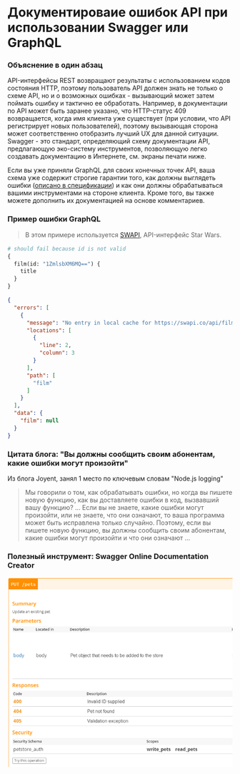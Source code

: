 # Документироваие ошибок API при использовании Swagger или GraphQL

### Объяснение в один абзац

API-интерфейсы REST возвращают результаты с использованием кодов состояния HTTP, поэтому пользователь API должен знать не только о схеме API, но и о возможных ошибках - вызывающий может затем поймать ошибку и тактично ее обработать. Например, в документации по API может быть заранее указано, что HTTP-статус 409 возвращается, когда имя клиента уже существует (при условии, что API регистрирует новых пользователей), поэтому вызывающая сторона может соответственно отобразить лучший UX для данной ситуации. Swagger - это стандарт, определяющий схему документации API, предлагающую эко-систему инструментов, позволяющую легко создавать документацию в Интернете, см. экраны печати ниже.

Если вы уже приняли GraphQL для своих конечных точек API, ваша схема уже содержит строгие гарантии того, как должны выглядеть ошибки ([описано в спецификации](https://facebook.github.io/graphql/June2018/#sec-Errors )) и как они должны обрабатываться вашими инструментами на стороне клиента. Кроме того, вы также можете дополнить их документацией на основе комментариев.

### Пример ошибки GraphQL

> В этом примере используется [SWAPI](https://graphql.org/swapi-graphql), API-интерфейс Star Wars.

```graphql
# should fail because id is not valid
{
  film(id: "1ZmlsbXM6MQ==") {
    title
  }
}
```

```json
{
  "errors": [
    {
      "message": "No entry in local cache for https://swapi.co/api/films/.../",
      "locations": [
        {
          "line": 2,
          "column": 3
        }
      ],
      "path": [
        "film"
      ]
    }
  ],
  "data": {
    "film": null
  }
}
```

### Цитата блога: "Вы должны сообщить своим абонентам, какие ошибки могут произойти"

Из блога Joyent, занял 1 место по ключевым словам "Node.js logging"

> Мы говорили о том, как обрабатывать ошибки, но когда вы пишете новую функцию, как вы доставляете ошибки в код, вызвавший вашу функцию? … Если вы не знаете, какие ошибки могут произойти, или не знаете, что они означают, то ваша программа может быть исправлена ​​только случайно. Поэтому, если вы пишете новую функцию, вы должны сообщить своим абонентам, какие ошибки могут произойти и что они означают …

### Полезный инструмент: Swagger Online Documentation Creator

![Swagger API Scheme](../../assets/images/swaggerDoc.png "API error handling")
